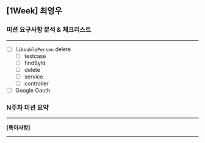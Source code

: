## [1Week] 최영우

### 미션 요구사항 분석 & 체크리스트

---

- [ ] `likeablePerson` delete
  - [ ] testcase 
  - [ ] findById
  - [ ] delete
  - [ ] service
  - [ ] controller
- [ ] Google Oauth

### N주차 미션 요약

---


**[특이사항]**

--- 
